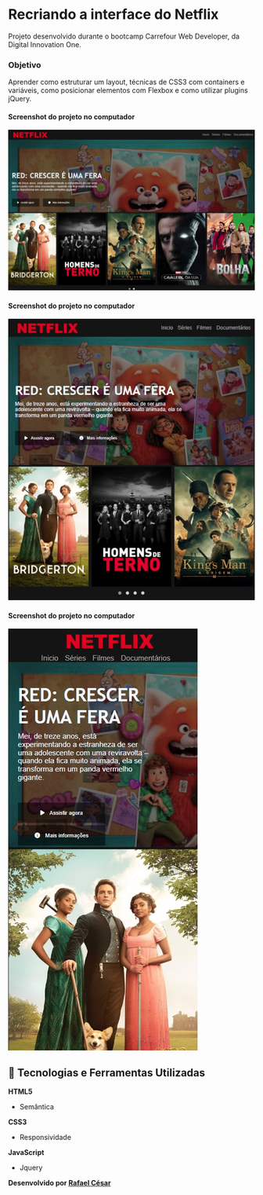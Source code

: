 # Recriando a interface do Netflix

Projeto desenvolvido durante o bootcamp Carrefour Web Developer, da Digital Innovation One.

### Objetivo

Aprender como estruturar um layout, técnicas de CSS3 com containers e variáveis, como posicionar elementos com Flexbox e como utilizar plugins jQuery.

#### Screenshot do projeto no computador
<img alt="screenshot-computador" src="/img/pc.jpeg">

#### Screenshot do projeto no computador
<img alt="screenshot-tablet" src="/img/tablet.jpeg">

#### Screenshot do projeto no computador
<img alt="screenshot-celular" src="/img/celular.jpeg">

## 🚀 Tecnologias e Ferramentas Utilizadas

**HTML5**

- Semântica

**CSS3**

- Responsividade

**JavaScript**

- Jquery

**Desenvolvido por [Rafael César](https://github.com/rafaelfrodz/)**
